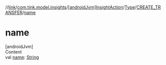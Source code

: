 //[link](../../../../index.md)/[com.tink.model.insights](../../../index.md)/[[androidJvm]InsightAction](../../index.md)/[Type](../index.md)/[CREATE_TRANSFER](index.md)/[name](name.md)



# name  
[androidJvm]  
Content  
val [name](name.md): [String](https://kotlinlang.org/api/latest/jvm/stdlib/kotlin/-string/index.html)  



